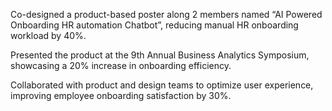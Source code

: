 Co-designed a product-based poster along 2 members named “AI Powered Onboarding HR automation Chatbot”, reducing manual HR onboarding workload by 40%.

Presented the product at the 9th Annual Business Analytics Symposium, showcasing a 20% increase in onboarding efficiency.

Collaborated with product and design teams to optimize user experience, improving employee onboarding satisfaction by 30%.
